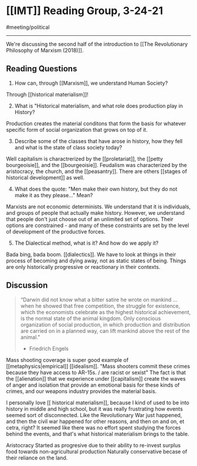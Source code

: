 # [[IMT]] Reading Group, 3-24-21
#meeting/political 

---
We're discussing the second half of the introduction to [[The Revolutionary Philosophy of Marxism (2018)]]. 

## Reading Questions
1. How can, through [[Marxism]], we understand Human Society?

Through [[historical materialism]]!

2. What is "Historical materialism, and what role does production play in History?

Production creates the material conditons that form the basis for whatever specific form of social organization that grows on top of it. 

3. Describe some of the classes that have arose in history, how they fell and what is the state of class society today?

Well capitalism is charactrerized by the [[proletariat]], the [[petty bourgeoisie]], and the [[bourgeoisie]]. Feudalism was characterized by the aristocracy, the church, and the [[peasantry]]. There are others [[stages of historical development]] as well. 

4. What does the quote: "Men make their own history, but they do not make it as they please..." Mean?

Marxists are not economic determinists. We understand that it is individuals, and groups of people that actually make history. However, we understand that people don't just choose out of an unlimited set of options. Their options are constrained - and many of these constraints are set by the level of development of the productive forces. 

5. The Dialectical method, what is it? And how do we apply it?

Bada bing, bada boom. [[dialectics]]. We have to look at things in their process of becoming and dying away, not as static states of being. Things are only historically progressive or reactionary in their contexts. 

## Discussion
> “Darwin did not know what a bitter satire he wrote on mankind ... when he showed that free competition, the struggle for existence, which the economists celebrate as the highest historical achievement, is the normal state of the animal kingdom. Only conscious organization of social production, in which production and distribution are carried on in a planned way, can lift mankind above the rest of the animal.”  
> - Friedrich Engels

Mass shooting coverage is super good example of [[metaphysics|empirical]] [[idealism]]. "Mass shooters commit these crimes because they have access to AR-15s. / are racist or sexist" The fact is that the [[alienation]] that we experience under [[capitalism]] create the waves of anger and isolation that provide an emotional basis for these kinds of crimes, and our weapons industry provides the material basis. 

I personally love [[ historical materialism]], because I kind of used to be into history in middle and high school, but it was really frustrating how events seemed sort of disconnected. Like the Revolutionary War just happened, and then the civil war happened for other reasons, and then on and on, et cetra, right? It seemed like there was no effort spent studying the forces behind the events, and that's what historical materialism brings to the table. 

Aristocracy
Started as progresive due to their ability to re-invest surplus food towards non-agricultural production
Naturally conservative becase of their reliance on the land. 

